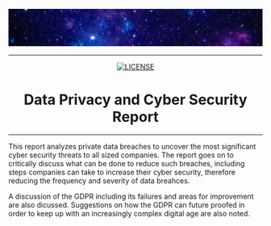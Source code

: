 
<p align="center">
  
![](https://github.com/Daniel-Elston/Daniel-Elston/blob/main/GitBanner3.png)
  
</p>

<hr>

<p align="center">

  <a href="https://github.com/nsfw-filter/nsfw-filter/blob/master/LICENSE" target="_blank">
    <img alt="LICENSE" src="https://img.shields.io/github/license/navendu-pottekkat/nsfw-filter?style=flat-square&color=yellow">
  <a/>

</p>

<h1 align='center'> Data Privacy and Cyber Security Report </h1>
  
<hr>


This report analyzes private data breaches to uncover the most significant cyber security threats to all sized companies. The report goes on to critically discuss what can be done to reduce such breaches, including steps companies can take to increase their cyber security, therefore reducing the frequency and severity of data breahces.

A discussion of the GDPR including its failures and areas for improvement are also dicussed. Suggestions on how the GDPR can future proofed in order to keep up with an increasingly complex digital age are also noted. 
